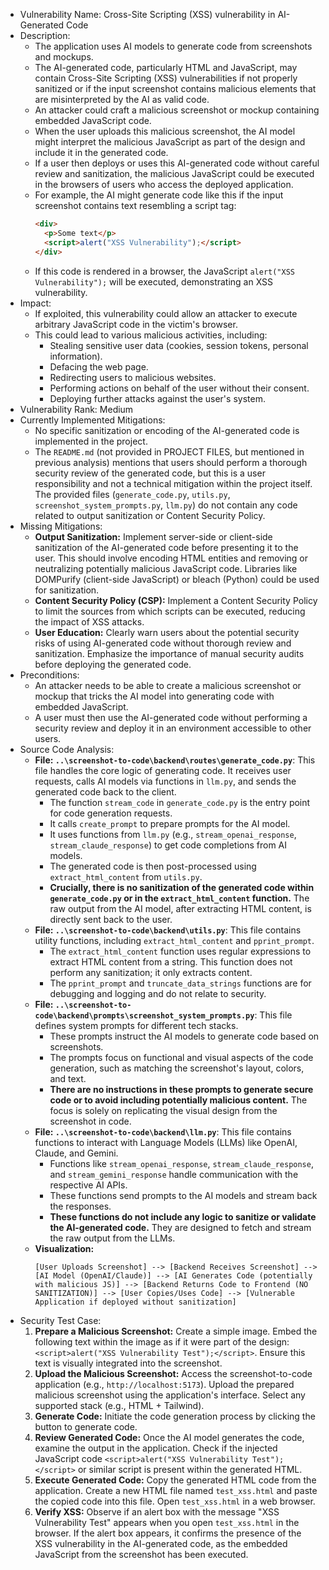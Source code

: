 - Vulnerability Name: Cross-Site Scripting (XSS) vulnerability in AI-Generated Code
- Description:
  - The application uses AI models to generate code from screenshots and mockups.
  - The AI-generated code, particularly HTML and JavaScript, may contain Cross-Site Scripting (XSS) vulnerabilities if not properly sanitized or if the input screenshot contains malicious elements that are misinterpreted by the AI as valid code.
  - An attacker could craft a malicious screenshot or mockup containing embedded JavaScript code.
  - When the user uploads this malicious screenshot, the AI model might interpret the malicious JavaScript as part of the design and include it in the generated code.
  - If a user then deploys or uses this AI-generated code without careful review and sanitization, the malicious JavaScript could be executed in the browsers of users who access the deployed application.
  - For example, the AI might generate code like this if the input screenshot contains text resembling a script tag:
    ```html
    <div>
      <p>Some text</p>
      <script>alert("XSS Vulnerability");</script>
    </div>
    ```
  - If this code is rendered in a browser, the JavaScript `alert("XSS Vulnerability");` will be executed, demonstrating an XSS vulnerability.
- Impact:
  - If exploited, this vulnerability could allow an attacker to execute arbitrary JavaScript code in the victim's browser.
  - This could lead to various malicious activities, including:
    - Stealing sensitive user data (cookies, session tokens, personal information).
    - Defacing the web page.
    - Redirecting users to malicious websites.
    - Performing actions on behalf of the user without their consent.
    - Deploying further attacks against the user's system.
- Vulnerability Rank: Medium
- Currently Implemented Mitigations:
  - No specific sanitization or encoding of the AI-generated code is implemented in the project.
  - The `README.md` (not provided in PROJECT FILES, but mentioned in previous analysis) mentions that users should perform a thorough security review of the generated code, but this is a user responsibility and not a technical mitigation within the project itself. The provided files (`generate_code.py`, `utils.py`, `screenshot_system_prompts.py`, `llm.py`) do not contain any code related to output sanitization or Content Security Policy.
- Missing Mitigations:
  - **Output Sanitization:** Implement server-side or client-side sanitization of the AI-generated code before presenting it to the user. This should involve encoding HTML entities and removing or neutralizing potentially malicious JavaScript code. Libraries like DOMPurify (client-side JavaScript) or bleach (Python) could be used for sanitization.
  - **Content Security Policy (CSP):** Implement a Content Security Policy to limit the sources from which scripts can be executed, reducing the impact of XSS attacks.
  - **User Education:** Clearly warn users about the potential security risks of using AI-generated code without thorough review and sanitization. Emphasize the importance of manual security audits before deploying the generated code.
- Preconditions:
  - An attacker needs to be able to create a malicious screenshot or mockup that tricks the AI model into generating code with embedded JavaScript.
  - A user must then use the AI-generated code without performing a security review and deploy it in an environment accessible to other users.
- Source Code Analysis:
  - **File: `..\screenshot-to-code\backend\routes\generate_code.py`**: This file handles the core logic of generating code. It receives user requests, calls AI models via functions in `llm.py`, and sends the generated code back to the client.
    - The function `stream_code` in `generate_code.py` is the entry point for code generation requests.
    - It calls `create_prompt` to prepare prompts for the AI model.
    - It uses functions from `llm.py` (e.g., `stream_openai_response`, `stream_claude_response`) to get code completions from AI models.
    - The generated code is then post-processed using `extract_html_content` from `utils.py`.
    - **Crucially, there is no sanitization of the generated code within `generate_code.py` or in the `extract_html_content` function.** The raw output from the AI model, after extracting HTML content, is directly sent back to the user.
  - **File: `..\screenshot-to-code\backend\utils.py`**: This file contains utility functions, including `extract_html_content` and `pprint_prompt`.
    - The `extract_html_content` function uses regular expressions to extract HTML content from a string. This function does not perform any sanitization; it only extracts content.
    - The `pprint_prompt` and `truncate_data_strings` functions are for debugging and logging and do not relate to security.
  - **File: `..\screenshot-to-code\backend\prompts\screenshot_system_prompts.py`**: This file defines system prompts for different tech stacks.
    - These prompts instruct the AI models to generate code based on screenshots.
    - The prompts focus on functional and visual aspects of the code generation, such as matching the screenshot's layout, colors, and text.
    - **There are no instructions in these prompts to generate secure code or to avoid including potentially malicious content.** The focus is solely on replicating the visual design from the screenshot in code.
  - **File: `..\screenshot-to-code\backend\llm.py`**: This file contains functions to interact with Language Models (LLMs) like OpenAI, Claude, and Gemini.
    - Functions like `stream_openai_response`, `stream_claude_response`, and `stream_gemini_response` handle communication with the respective AI APIs.
    - These functions send prompts to the AI models and stream back the responses.
    - **These functions do not include any logic to sanitize or validate the AI-generated code.** They are designed to fetch and stream the raw output from the LLMs.
  - **Visualization:**
    ```
    [User Uploads Screenshot] --> [Backend Receives Screenshot] --> [AI Model (OpenAI/Claude)] --> [AI Generates Code (potentially with malicious JS)] --> [Backend Returns Code to Frontend (NO SANITIZATION)] --> [User Copies/Uses Code] --> [Vulnerable Application if deployed without sanitization]
    ```
- Security Test Case:
  1. **Prepare a Malicious Screenshot:** Create a simple image. Embed the following text within the image as if it were part of the design: `<script>alert("XSS Vulnerability Test");</script>`. Ensure this text is visually integrated into the screenshot.
  2. **Upload the Malicious Screenshot:** Access the screenshot-to-code application (e.g., `http://localhost:5173`). Upload the prepared malicious screenshot using the application's interface. Select any supported stack (e.g., HTML + Tailwind).
  3. **Generate Code:** Initiate the code generation process by clicking the button to generate code.
  4. **Review Generated Code:** Once the AI model generates the code, examine the output in the application. Check if the injected JavaScript code `<script>alert("XSS Vulnerability Test");</script>` or similar script is present within the generated HTML.
  5. **Execute Generated Code:** Copy the generated HTML code from the application. Create a new HTML file named `test_xss.html` and paste the copied code into this file. Open `test_xss.html` in a web browser.
  6. **Verify XSS:** Observe if an alert box with the message "XSS Vulnerability Test" appears when you open `test_xss.html` in the browser. If the alert box appears, it confirms the presence of the XSS vulnerability in the AI-generated code, as the embedded JavaScript from the screenshot has been executed.
